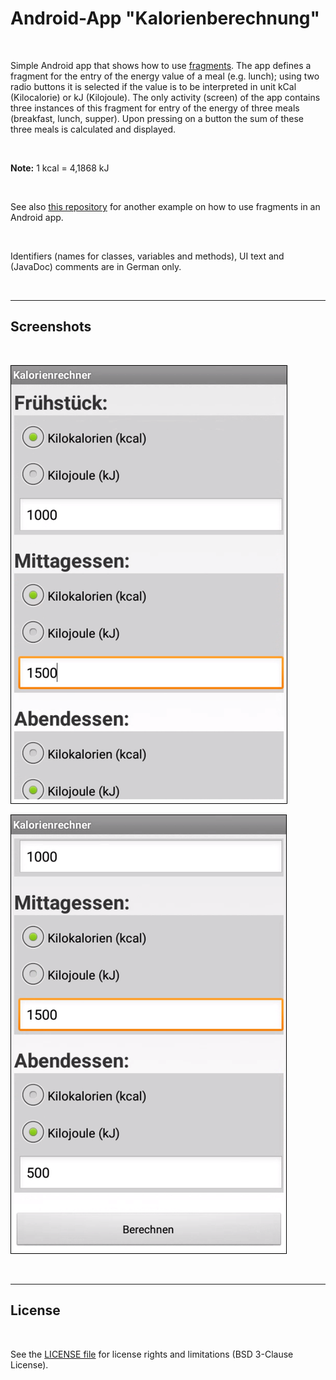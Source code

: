 # Android-App "Kalorienberechnung" #

<br>

Simple Android app that shows how to use [fragments](https://developer.android.com/guide/components/fragments). 
The app defines a fragment for the entry of the energy value of a meal (e.g. lunch); using two radio buttons
it is selected if the value is to be interpreted in unit kCal (Kilocalorie) or kJ (Kilojoule).
The only activity (screen) of the app contains three instances of this fragment for entry of the energy
of three meals (breakfast, lunch, supper).
Upon pressing on a button the sum of these three meals is calculated and displayed.

<br>

**Note:** 1 kcal = 4,1868 kJ

<br>

See also [this repository](https://github.com/MDecker-MobileComputing/Android_Fragment) for another example on how to use fragments in an Android app.

<br>

Identifiers (names for classes, variables and methods), UI text and (JavaDoc) comments are in German only.

<br>

----

## Screenshots ##

<br>

![Screenshot 1](screenshot_1.png)

![Screenshot 2](screenshot_2.png)

<br>

----

## License ##

<br>

See the [LICENSE file](LICENSE.md) for license rights and limitations (BSD 3-Clause License).

<br>
